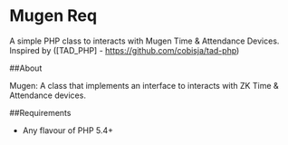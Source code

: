 # Mugen Req

A simple PHP class to interacts with Mugen Time & Attendance Devices.
Inspired by ([TAD_PHP] - https://github.com/cobisja/tad-php)

##About

Mugen: A class that implements an interface to interacts with ZK Time & Attendance devices.


##Requirements
* Any flavour of PHP 5.4+